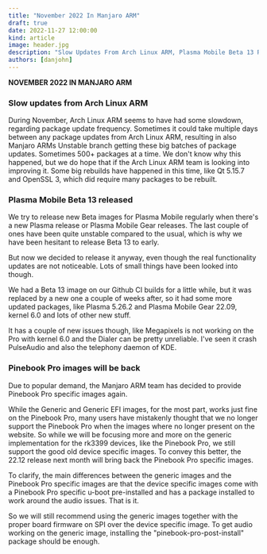 ```yaml
---
title: "November 2022 In Manjaro ARM"
draft: true
date: 2022-11-27 12:00:00
kind: article
image: header.jpg
description: "Slow Updates From Arch Linux ARM, Plasma Mobile Beta 13 Released, Pinebook Pro Images Will Be Back"
authors: [danjohn]
---
```

**NOVEMBER 2022 IN MANJARO ARM**

### Slow updates from Arch Linux ARM
During November, Arch Linux ARM seems to have had some slowdown, regarding package update frequency. Sometimes it could take multiple days between any package updates from Arch Linux ARM, resulting in also Manjaro ARMs Unstable branch getting these big batches of package updates. Sometimes 500+ packages at a time. We don't know why this happened, but we do hope that if the Arch Linux ARM team is looking into improving it. Some big rebuilds have happened in this time, like Qt 5.15.7 and OpenSSL 3, which did require many packages to be rebuilt.

### Plasma Mobile Beta 13 released
We try to release new Beta images for Plasma Mobile regularly when there's a new Plasma release or Plasma Mobile Gear releases. The last couple of ones have been quite unstable compared to the usual, which is why we have been hesitant to release Beta 13 to early.

But now we decided to release it anyway, even though the real functionality updates are not noticeable. Lots of small things have been looked into though.

We had a Beta 13 image on our Github CI builds for a little while, but it was replaced by a new one a couple of weeks after, so it had some more updated packages, like Plasma 5.26.2 and Plasma Mobile Gear 22.09, kernel 6.0 and lots of other new stuff.

It has a couple of new issues though, like Megapixels is not working on the Pro with kernel 6.0 and the Dialer can be pretty unreliable. I've seen it crash PulseAudio and also the telephony daemon of KDE.

### Pinebook Pro images will be back
Due to popular demand, the Manjaro ARM team has decided to provide Pinebook Pro specific images again.

While the Generic and Generic EFI images, for the most part, works just fine on the Pinebook Pro, many users have mistakenly thought that we no longer support the Pinebook Pro when the images where no longer present on the website. So while we will be focusing more and more on the generic implementation for the rk3399 devices, like the Pinebook Pro, we still support the good old device specific images. To convey this better, the 22.12 release next month will bring back the Pinebook Pro specific images.

To clarify, the main differences between the generic images and the Pinebook Pro specific images are that the device specific images come with a Pinebook Pro specific u-boot pre-installed and has a package installed to work around the audio issues. That is it.

So we will still recommend using the generic images together with the proper board firmware on SPI over the device specific image. To get audio working on the generic image, installing the "pinebook-pro-post-install" package should be enough.
